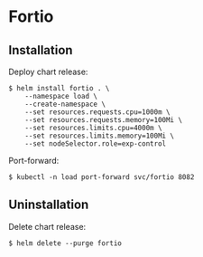 # Fortio

## Installation

Deploy chart release:

```
$ helm install fortio . \
    --namespace load \
    --create-namespace \
    --set resources.requests.cpu=1000m \
    --set resources.requests.memory=100Mi \
    --set resources.limits.cpu=4000m \
    --set resources.limits.memory=100Mi \
    --set nodeSelector.role=exp-control
```

Port-forward:

```
$ kubectl -n load port-forward svc/fortio 8082
```

## Uninstallation

Delete chart release:

```
$ helm delete --purge fortio
```
